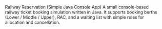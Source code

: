 Railway Reservation (Simple Java Console App)
A small console-based railway ticket booking simulation written in Java.
It supports booking berths (Lower / Middle / Upper), RAC, and a waiting list with simple rules for allocation and cancellation.
